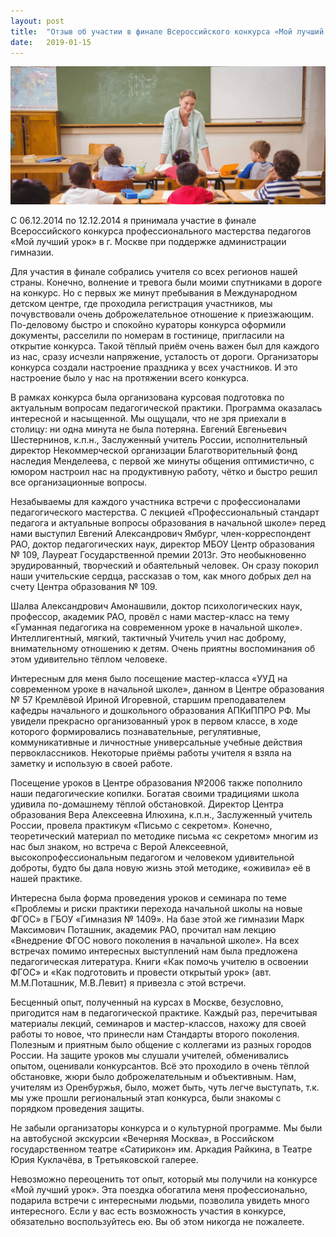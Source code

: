 ```yaml
---
layout: post
title:  "Отзыв об участии в финале Всероссийского конкурса «Мой лучший урок»"
date:   2019-01-15
---
```


![Lesson](/assets/images/teacher_02.jpeg)

С 06.12.2014 по 12.12.2014 я принимала участие в финале Всероссийского конкурса профессионального мастерства педагогов «Мой лучший урок» в г. Москве при поддержке администрации гимназии. 

Для участия в финале собрались  учителя со всех регионов нашей страны. Конечно, волнение и тревога были моими спутниками в дороге на конкурс. Но с первых же минут пребывания в Международном детском центре, где проходила регистрация участников, мы почувствовали очень доброжелательное отношение к приезжающим. По-деловому быстро и спокойно кураторы конкурса оформили документы, расселили по номерам в гостинице, пригласили на открытие конкурса. Такой тёплый приём очень важен был для каждого из нас, сразу исчезли напряжение, усталость от дороги. Организаторы конкурса создали настроение праздника у всех участников. И это настроение было у нас на протяжении всего конкурса.

В рамках конкурса была организована курсовая подготовка по актуальным вопросам педагогической практики. Программа оказалась интересной и насыщенной. Мы ощущали, что не зря приехали в столицу: ни одна минута не была потеряна. Евгений Евгеньевич Шестернинов, к.п.н., Заслуженный учитель России, исполнительный директор Некоммерческой организации Благотворительный фонд наследия Менделеева, с первой же минуты общения оптимистично, с юмором настроил нас на продуктивную работу, чётко и  быстро решил все организационные вопросы.

Незабываемы для каждого участника встречи с профессионалами педагогического мастерства. С лекцией «Профессиональный стандарт педагога и актуальные вопросы образования в начальной школе» перед нами выступил Евгений Александрович Ямбург, член-корреспондент РАО, доктор педагогических наук, директор МБОУ Центр образования № 109, Лауреат Государственной премии 2013г. Это необыкновенно эрудированный, творческий и обаятельный человек. Он сразу покорил наши учительские сердца, рассказав о  том, как много добрых дел на счету Центра образования № 109.

Шалва Александрович Амонашвили, доктор психологических наук, профессор, академик РАО, провёл с нами мастер-класс на тему «Гуманная педагогика на современном уроке в начальной школе». Интеллигентный, мягкий, тактичный Учитель учил нас доброму, внимательному отношению к детям. Очень приятны воспоминания об этом удивительно тёплом человеке.

Интересным для меня было посещение мастер-класса «УУД на современном уроке в начальной школе», данном в Центре образования № 57 Кремлёвой Ириной Игоревной, старшим преподавателем кафедры начального и дошкольного образования АПКиППРО РФ.  Мы увидели прекрасно организованный урок в первом классе, в ходе которого формировались познавательные, регулятивные, коммуникативные и личностные универсальные учебные действия первоклассников. Некоторые приёмы работы учителя я взяла на заметку и использую в своей работе.

Посещение уроков в Центре образования №2006 также пополнило наши педагогические копилки. Богатая своими традициями школа удивила по-домашнему тёплой обстановкой. Директор Центра образования Вера Алексеевна Илюхина, к.п.н., Заслуженный учитель России, провела практикум «Письмо с секретом». Конечно, теоретический материал по методике письма «с секретом» многим из нас был знаком, но встреча  с Верой Алексеевной, высокопрофессиональным педагогом и человеком удивительной доброты, будто бы дала новую жизнь этой методике, «оживила» её в нашей практике.

Интересна была форма проведения уроков и семинара по теме «Проблемы и риски практики перехода начальной школы на новые ФГОС» в ГБОУ «Гимназия № 1409». На базе этой же гимназии Марк Максимович Поташник, академик РАО, прочитал нам лекцию «Внедрение ФГОС нового поколения в начальной школе». На всех встречах помимо интересных выступлений нам была предложена педагогическая литература. Книги «Как помочь учителю в освоении ФГОС» и «Как подготовить и провести открытый урок» (авт. М.М.Поташник, М.В.Левит) я привезла с этой встречи.

Бесценный опыт, полученный на курсах в Москве, безусловно, пригодится нам в педагогической практике. Каждый раз, перечитывая материалы лекций, семинаров и мастер-классов, нахожу для своей работы то новое, что принесли нам Стандарты второго поколения. Полезным и приятным было общение с коллегами  из разных городов России. На защите уроков мы слушали учителей, обменивались опытом, оценивали конкурсантов. Всё это проходило в очень тёплой обстановке, жюри было доброжелательным и объективным. Нам, учителям из Оренбуржья, было, может быть, чуть легче выступать, т.к. мы уже прошли региональный этап конкурса, были знакомы с порядком проведения защиты.

Не забыли организаторы конкурса и о культурной программе. Мы были на автобусной экскурсии «Вечерняя Москва», в Российском государственном театре «Сатирикон» им. Аркадия Райкина,  в Театре Юрия Куклачёва, в Третьяковской галерее.

Невозможно переоценить тот опыт, который мы получили на конкурсе «Мой лучший урок». Эта поездка обогатила меня  профессионально, подарила встречи с интересными людьми, позволила увидеть много интересного. Если у вас есть возможность участия в конкурсе, обязательно воспользуйтесь ею. Вы об этом никогда не пожалеете.
